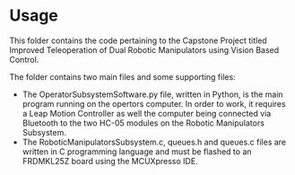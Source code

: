 # Usage
This folder contains the code pertaining to the Capstone Project titled Improved Teleoperation of Dual Robotic Manipulators using Vision Based Control.

The folder contains two main files and some supporting files: 
- The OperatorSubsystemSoftware.py file, written in Python, is the main program running on the opertors computer. In order to work, it requires a Leap Motion Controller as well the computer being connected via Bluetooth to the two HC-05 modules on the Robotic Manipulators Subsystem. 
- The RoboticManipulatorsSubsystem.c, queues.h and queues.c files are written in C programming language and must be flashed to an FRDMKL25Z board using the MCUXpresso IDE.
